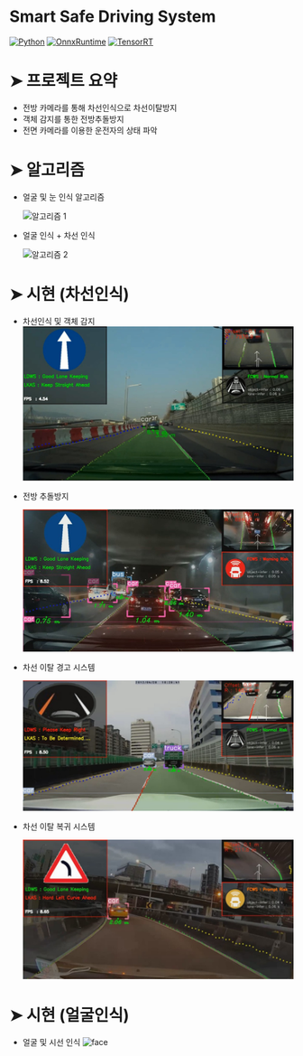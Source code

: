 # Smart Safe Driving System
<p>
    <a href="#"><img alt="Python" src="https://img.shields.io/badge/Python-14354C.svg?logo=python&logoColor=white"></a>
    <a href="#"><img alt="OnnxRuntime" src="https://img.shields.io/badge/OnnxRuntime-FF6F00.svg?logo=onnx&logoColor=white"></a>
    <a href="#"><img alt="TensorRT" src="https://img.shields.io/badge/TensorRT-49D.svg?logo=flask&logoColor=white"></a>


# ➤ 프로젝트 요약
- 전방 카메라를 통해 차선인식으로 차선이탈방지
- 객체 감지를 통한 전방추돌방지
- 전면 카메라를 이용한 운전자의 상태 파악

# ➤ 알고리즘
- 얼굴 및 눈 인식 알고리즘
  
  <img width="625" alt="알고리즘 1" src="https://github.com/ksp0814/Smart-Safe-Driving-System/assets/122997638/57ce1680-e6ed-42de-b0eb-46b26d7c9768">

- 얼굴 인식 + 차선 인식

  <img width="470" alt="알고리즘 2" src="https://github.com/ksp0814/Smart-Safe-Driving-System/assets/122997638/49968d1d-a87b-412e-aafe-7ce39ae03487">

  

# ➤ 시현 (차선인식)
- 차선인식 및 객체 감지
    ![!FCWS](https://github.com/ksp0814/Smart-Safe-Driving-System/blob/master/demo/lane-test01.jpg)
- 전방 추돌방지

    ![!FCWS](https://github.com/ksp0814/Smart-Safe-Driving-System/blob/master/demo/FCWS.jpg)
    
- 차선 이탈 경고 시스템

    ![!LDWS](https://github.com/ksp0814/Smart-Safe-Driving-System/blob/master/demo/LDWS.jpg)

- 차선 이탈 복귀 시스템

    ![!LKAS](https://github.com/ksp0814/Smart-Safe-Driving-System/blob/master/demo/LKAS_01.jpg)


# ➤ 시현 (얼굴인식)
- 얼굴 및 시선 인식
  <img width="816" alt="face" src="https://github.com/ksp0814/Smart-Safe-Driving-System/assets/122997638/59498ac8-6183-441b-beaa-2e23bc402a16">

